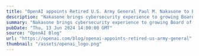```yaml
---
title: "OpenAI appoints Retired U.S. Army General Paul M. Nakasone to Board of Directors"
description: "Nakasone brings cybersecurity experience to growing Board of Directors; will join the Board’s Safety and Security Committee"
summary: "Nakasone brings cybersecurity experience to growing Board of Directors; will join the Board’s Safety and Security Committee"
pubDate: "Thu, 13 Jun 2024 14:00:00 GMT"
source: "OpenAI Blog"
url: "https://openai.com/blog/openai-appoints-retired-us-army-general"
thumbnail: "/assets/openai_logo.png"
---
```


